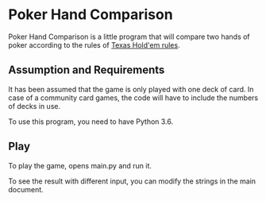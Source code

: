 # **Poker Hand Comparison**

Poker Hand Comparison is a little program that will compare two hands of poker according to the rules of  [Texas Hold'em rules](http://freepokerhoney.com/website_images/8245/poker-strategy/poker-hand-rankings.png).

## Assumption and Requirements

It has been assumed that the game is only played with one deck of card. In case of a community card games, the code will have to include the numbers of decks in use. 

To use this program, you need to have Python 3.6. 

## Play

To play the game, opens main.py and run it. 

To see the result with different input, you can modify the strings in the main document. 